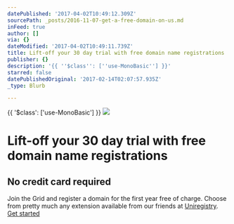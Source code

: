 ```yaml
---
datePublished: '2017-04-02T10:49:12.309Z'
sourcePath: _posts/2016-11-07-get-a-free-domain-on-us.md
inFeed: true
author: []
via: {}
dateModified: '2017-04-02T10:49:11.739Z'
title: Lift-off your 30 day trial with free domain name registrations
publisher: {}
description: '{{ ''$class'': [''use-MonoBasic''] }}'
starred: false
datePublishedOriginal: '2017-02-14T02:07:57.935Z'
_type: Blurb

---
```

{{ '$class': \['use-MonoBasic'\] }}
![](https://the-grid-user-content.s3-us-west-2.amazonaws.com/039c7398-0593-44ac-a06f-a0698c9814f0.jpg)

# Lift-off your 30 day trial with free domain name registrations

## No credit card required

Join the Grid and register a domain for the first year free of charge. Choose from pretty much any extension available from our friends at [Uniregistry][0].
[Get started][1]

[0]: https://uniregistry.com/ "uniregistry"
[1]: https://plan.thegrid.io/?plan=pro